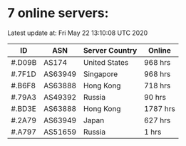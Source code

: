 # 7 online servers:

Latest update at: Fri May 22 13:10:08 UTC 2020

| ID | ASN | Server Country | Online |
| -- | --- | -------------- | ------ |
| #.D09B | AS174 | United States | 968 hrs |
| #.7F1D | AS63949 | Singapore | 968 hrs |
| #.B6F8 | AS63888 | Hong Kong | 718 hrs |
| #.79A3 | AS49392 | Russia | 90 hrs |
| #.BD3E | AS63888 | Hong Kong | 1787 hrs |
| #.2A79 | AS63949 | Japan | 627 hrs |
| #.A797 | AS51659 | Russia | 1 hrs |

